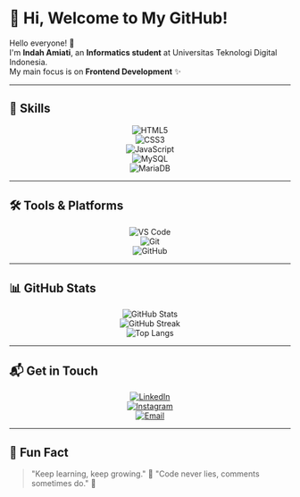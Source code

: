 # 🌸 Hi, Welcome to My GitHub!  

Hello everyone! 👋  
I'm **Indah Amiati**, an **Informatics student** at Universitas Teknologi Digital Indonesia.  
My main focus is on **Frontend Development** ✨  

---

## 🚀 Skills
<div align="center">

![HTML5](https://img.shields.io/badge/HTML5-E34F26?style=plastic&logo=html5&logoColor=white&logoWidth=40)  
![CSS3](https://img.shields.io/badge/CSS3-1572B6?style=plastic&logo=css3&logoColor=white&logoWidth=40)  
![JavaScript](https://img.shields.io/badge/JavaScript-F7DF1E?style=plastic&logo=javascript&logoColor=black&logoWidth=40)  
![MySQL](https://img.shields.io/badge/MySQL-4479A1?style=plastic&logo=mysql&logoColor=white&logoWidth=40)  
![MariaDB](https://img.shields.io/badge/MariaDB-003545?style=plastic&logo=mariadb&logoColor=white&logoWidth=40)  
</div>

---

## 🛠️ Tools & Platforms
<div align="center">

![VS Code](https://img.shields.io/badge/VS%20Code-0078D4?style=plastic&logo=visual-studio-code&logoColor=white&logoWidth=40)  
![Git](https://img.shields.io/badge/Git-F05032?style=plastic&logo=git&logoColor=white&logoWidth=40)  
![GitHub](https://img.shields.io/badge/GitHub-181717?style=plastic&logo=github&logoColor=white&logoWidth=40)  
</div>  

---

## 📊 GitHub Stats
<p align="center">
  <img src="https://github-readme-stats.vercel.app/api?username=Indah135&show_icons=true&theme=radical" alt="GitHub Stats" />
  <br/>
  <img src="https://nirzak-streak-stats.vercel.app/?user=Indah135&theme=radical&hide_border=true" alt="GitHub Streak" />
  <br/>
  <img src="https://github-readme-stats.vercel.app/api/top-langs/?username=Indah135&layout=compact&theme=radical" alt="Top Langs" />
</p>

---

## 📬 Get in Touch
<div align="center">

[![LinkedIn](https://img.shields.io/badge/LinkedIn-0A66C2?style=plastic&logo=linkedin&logoColor=white&logoWidth=30)](https://www.linkedin.com/in/indah-amiati)  
[![Instagram](https://img.shields.io/badge/Instagram-E4405F?style=plastic&logo=instagram&logoColor=white&logoWidth=30)](https://www.instagram.com/indahh_amiati?igsh=dW40ZWljOTZvY3Y0)  
[![Email](https://img.shields.io/badge/Gmail-D14836?style=plastic&logo=gmail&logoColor=white&logoWidth=30)](mailto:indahamiati85@gmail.com)
</div>  

---

## 🌼 Fun Fact
> "Keep learning, keep growing." 🌱
> "Code never lies, comments sometimes do." 📝  
